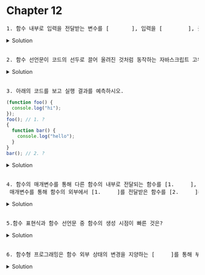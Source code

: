 # Chapter 12

<pre>1. 함수 내부로 입력을 전달받는 변수를 [       ], 입력을 [        ], 출력을 [           ]이라한다. </pre>

<details>
  <summary>Solution</summary>
    <strong>매개변수(Parameter), 인수(argument), 반환값(return value)</strong>
</details>

<br>

<pre>2. 함수 선언문이 코드의 선두로 끌어 올려진 것처럼 동작하는 자바스크립트 고유의 특징을 함수 [       ]이라 한다. 
</pre>

<details>
  <summary>Solution</summary>
  <pre>호이스팅</pre>
</details>

<br>

<pre>3. 아래의 코드를 보고 실행 결과를 예측하시오.
</pre>

```js
(function foo() {
  console.log("hi");
});
foo(); // 1. ?
{
  function bar() {
    console.log("hello");
  }
}
bar(); // 2. ?
```

<details>
  <summary>Solution</summary>
  <strong>1. ReferenceError: foo is not defined<br>2. hello</strong>
  <pre>그룹 연산자 () 내에 있는 함수 리터럴(foo)은 함수 선언문으로 해석되지 않고 함수 리터럴 표현식으로 해석된다. 그룹 연산자의 피연산자는 값으로 평가될 수 있는 표현식이어야 하기 때문에 함수선언문인 foo는 피연산자로 사용할 수 없다.</pre>
</details>

<br>

<pre>4. 함수의 매개변수를 통해 다른 함수의 내부로 전달되는 함수를 [1.     ],<br> 매개변수를 통해 함수의 외부에서 [1.     ]를 전달받은 함수를 [2.     ]라 한다. </pre>

<details>
  <summary>Solution</summary>
    <strong>1.콜백함수, 2.고차함수</strong>
</details>

<br>

<pre>5.함수 표현식과 함수 선언문 중 함수의 생성 시점이 빠른 것은?</pre>

<details>
  <summary>Solution</summary>
    <strong>함수 선언문</strong> : 자바스크립트 엔진에 의해 먼저 실행된다.
</details>

<br>

<pre>6. 함수형 프로그래밍은 함수 외부 상태의 변경을 지양하는 [     ]를 통해 부수효과를 최대한 억제해 오류를 피하고 프로그램의 안정성을 높이려는 노력의 일환이라고 볼 수 있다.</pre>

<details>
  <summary>Solution</summary>
    <strong>순수함수</strong> 
    <pre>외부 상태에 의존하지도 않고 변경하지도 않는 부수효과가 없는 함수를 순수 함수라고 하고, 외부 상태에 의존하거나 외부 상태를 변경하는, 즉 부수 효과가 있는 함수를 비순수 함수라고 한다. 함수가 외부 상태를 변경하면 상태 변화 추적이 어려워지므로 함수 외부 상태의 변경을 지양하는 순수 함수를 사용하는 것이 좋다.</pre>
</details>

<br>
